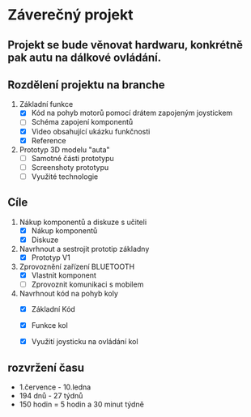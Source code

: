 # Záverečný projekt

## Projekt se bude věnovat hardwaru, konkrétně pak autu na dálkové ovládání.

## Rozdělení projektu na branche

1. Základní funkce
   - [x] Kód na pohyb motorů pomocí drátem zapojeným joystickem
   - [ ] Schéma zapojení komponentů
   - [x] Video obsahující ukázku funkčnosti
   - [x] Reference
   
2. Prototyp 3D modelu "auta"
   - [ ] Samotné části prototypu
   - [ ] Screenshoty prototypu
   - [ ] Využité technologie

## Cíle

1. Nákup komponentů a diskuze s učiteli
   - [x] Nákup komponentů
   - [X] Diskuze

2. Navrhnout a sestrojit prototip základny
   - [x] Prototyp V1

3. Zprovoznění zařízení BLUETOOTH
   - [x] Vlastnit komponent
   - [ ] Zprovoznit komunikaci s mobilem

4. Navrhnout kód na pohyb koly
   - [x] Základní Kód
   - [x] Funkce kol
   - [x] Využití joysticku na ovládání kol


## rozvržení času
- 1.července - 10.ledna
- 194 dnů - 27 týdnů
- 150 hodin = 5 hodin a 30 minut týdně
